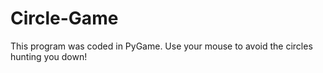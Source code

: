 # Circle-Game
This program was coded in PyGame. Use your mouse to avoid the circles hunting you down!

